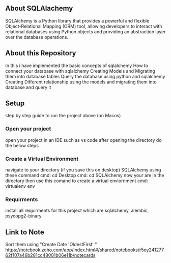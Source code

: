 ## About SQLAlachemy
SQLAlchemy is a Python library that provides a powerful and flexible Object-Relational Mapping (ORM) tool, allowing developers to interact with relational databases using Python objects and providing an abstraction layer over the database operations.

## About this Repository
In this i have implemented the basic concepts of sqlalchemy
How to connect your database with sqlalchemy 
Creating Models and Migrating them into database tables
Query the database using python and sqlalchemy
Creating Different relationship using the models and migrating them into database and query it

## Setup 
step by step guide to run the project above (on Macos)

### Open your project
open your project in an IDE such as vs code 
after opening the directory 
do the below steps 

### Create a Virtual Environment
navigate to your directory (if you save this on desktop) SQLAlchemy using these command
cmd: cd Desktop
cmd: cd SQLAlchemy
now your are in the directory
then use this comand to create a virtual enviornment
cmd: virtualenv env

### Requirments
install all requirments for this project which are 
sqlalchemy, alembic, psycopg2-binary

## Link to Note
Sort them using "Create Date 'OldestFirst' " 
https://notebook.zoho.com/app/index.html#/shared/notebooks/r5oy24127762f107a46b281cc48001b06e11b/notecards
